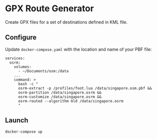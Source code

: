 # GPX Route Generator

Create GPX files for a set of destinations defined in KML file.

## Configure

Update `docker-compose.yaml` with the location and name of your PBF file:

```
services:
  osrm:
    volumes:
      - ~/Documents/osm:/data
    ...
    command: >
      bash -c "
      osrm-extract -p /profiles/foot.lua /data/singapore.osm.pbf && 
      osrm-partition /data/singapore.osrm && 
      osrm-customize /data/singapore.osrm && 
      osrm-routed --algorithm mld /data/singapore.osrm
      "
```

## Launch

```
docker-compose up
```
